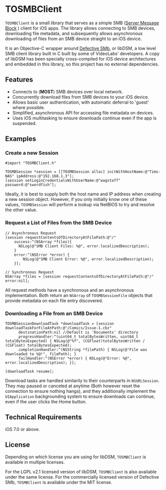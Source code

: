 # TOSMBClient
`TOSMBClient` is a small library that serves as a simple SMB ([Server Message Block](https://en.wikipedia.org/wiki/Server_Message_Block) ) client for iOS apps. The library allows connecting to SMB devices, downloading file metadata, and subsequently allows asynchronous downloading of files from an SMB device straight to an iOS device.

It is an Objective-C wrapper around [Defective SMb](http://videolabs.github.io/libdsm), or libDSM, a low level SMB client library built in C built by some of VideoLabs' developers. A copy of libDSM has been specially cross-compiled for iOS device architectures and embedded in this library, so this project has no external dependencies.


## Features
* Connects to (**MOST**) SMB devices over local network.
* Concurrently download files from SMB devices to your iOS device.
* Allows basic user authentication, with automatic deferral to 'guest' where possible.
* Simplified, asynchronous API for accessing file metadata on devices.
* Uses iOS multitasking to ensure downloads continue even if the app is suspended.

## Examples
### Create a new Session

```objc
#import "TOSMBClient.h"

TOSMBSession *session = [[TOSMBSession alloc] initWithHostName:@"Tims-NAS" ipAddress:@"192.168.1.3"];
[session setLoginCredentialsWithUserName:@"wagstaff" password:@"swordfish"];
```
Ideally, it is best to supply both the host name and IP address when creating a new session object. However, if you only initially know one of these values, `TOSMBSession` will perform a lookup via NetBIOS to try and resolve the other value.

### Request a List of Files from the SMB Device
```objc
// Asynchronous Request
[session requestContentsOfDirectoryAtFilePath:@"/"
    success:^(NSArray *files){ 
      NSLog(@"SMB Client Files: %@", error.localizedDescription);
    }
    error:^(NSError *error) {
        NSLog(@"SMB Client Error: %@", error.localizedDescription);
    }];
    
// Synchronous Request
NSArray *files = [session requestContentsOfDirectoryAtFilePath:@"/" error:nil];
```
All request methods have a synchronous and an asynchronous implementation. Both return an `NSArray` of `TOSMBSessionFile` objects that provide metadata on each file entry discovered.

### Downloading a File from an SMB Device
```objc
TOSMBSessionDownloadTask *downloadTask = [session downloadTaskForFileAtPath:@"/Comics/Issue-1.cbz"
      destinationPath:nil //Default is 'Documents' directory
      progressHandler:^(uint64_t totalBytesWritten, uint64_t totalBytesExpected) { NSLog(@"%f", (CGFloat)totalBytesWritten / (CGFloat) totalBytesExpected);
      completionHandler:^(NSString *filePath) { NSLog(@"File was downloaded to %@!", filePath); }
      failHandler:^(NSError *error) { NSLog(@"Error: %@", error.localizedDescription); }];

[downloadTask resume];
```
Download tasks are handled similarily to their counterparts in `NSURLSession`. They may paused or canceled at anytime (Both however reset the connection to ensure nothing hangs), and they additionally implement the `UIApplication` backgrounding system to ensure downloads can continue, even if the user clicks the Home button.

## Technical Requirements
iOS 7.0 or above.

## License
Depending on which license you are using for libDSM, `TOSMBClient` is available in multiple licenses.

For the LGPL v2.1 licensed version of libDSM, `TOSMBClient` is also available under the same license. 
For the commercially licensed version of Defective SMb, `TOSMBClient` is available under the MIT license.
